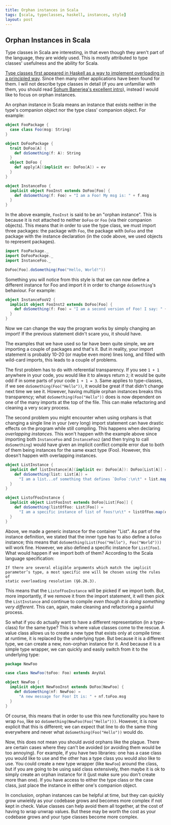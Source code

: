 ```yaml
---
title: Orphan instances in Scala
tags: [scala, typeclasses, haskell, instances, style]
layout: post
---
```


## Orphan Instances in Scala

Type classes in Scala are interesting, in that even
though they aren't part of the language, they are widely used. This is mostly
attributed to type classes' usefulness and the ability for Scala.

[Type classes first appeared in Haskell as a way to implement overloading in a
principled way][1]. Since then many other applications have been found for
them. I will not describe type classes in detail (if you are unfamiliar with
them, you should read [Sohum Banerjea's excellent intro][typeclass-post]),
instead I would like to focus on orphan instances.

An orphan instance in Scala means an instance that exists neither in the type's
companion object nor the type class' companion object. For example:

```scala
object FooPackage {
  case class Foo(msg: String)
}

object DoFooPackage {
  trait DoFoo[A] {
    def doSomething(f: A): String
  }
  object DoFoo {
    def apply[A](implicit ev: DoFoo[A]) = ev
  }
}

object InstanceFoo {
  implicit object FooInst extends DoFoo[Foo] {
    def doSomething(f: Foo) = "I am a Foo! My msg is: " + f.msg
  }
}

```

In the above example, `FooInst` is said to be an "orphan instance". This is
because it is not attached to neither `DoFoo` or `Foo` (via their companion
objects). This means that in order to use the type class, we must import three
packages: the package with `Foo`, the package with `DoFoo` and the package with
the instance declaration (in the code above, we used objects to represent
packages).

```scala
import FooPackage._
import DoFooPackage._
import InstanceFoo._

DoFoo[Foo].doSomething(Foo("Hello, World!"))
```

Something you will notice from this style is that we can now define a different
instance for Foo and import it in order to change `doSomething`'s behaviour.
For example:

```scala
object InstanceFooV2 {
  implicit object FooInst2 extends DoFoo[Foo] {
    def doSomething(f: Foo) = "I am a second version of Foo! I say: " + f.msg
  }
}
```

Now we can change the way the program works by simply changing an import! If
the previous statement didn't scare you, it should have.

The examples that we have used so far have been quite simple, we are importing
a couple of packages and that's it. But in reality, your import statement is
probably 10-20 (or maybe even more) lines long, and filled with wild-card
imports, this leads to a couple of problems.

The first problem has to do with referential transparency. If you see `1 + 1`
anywhere in your code, you would like it to always return `2`; it would be
quite odd if in some parts of your code `1 + 1 = 3`. Same applies to
type-classes, if we see `doSomething(Foo("Hello"))`, it would be great if that
didn't change next time we see it. However, having multiple orphan instances
breaks this transparency; what `doSomething(Foo("Hello"))` does is now
dependent on one of the many imports at the top of the file. This can make
refactoring and cleaning a very scary process.

The second problem you might encounter when using orphans is that changing a
single line in your (very long) import statement can have drastic effects on
the program while still compiling. This happens when declaring *overlapping
instances*. This won't happen with the example above since importing both
`InstanceFoo` and `InstanceFoo2` (and then trying to call `doSomething`) would
have given an implicit conflict compile error due to both of them being instances
for the same exact type (Foo). However, this doesn't happen with overlapping
instances.

```scala
object ListInstance {
  implicit def listInstance[A](implicit ev: DoFoo[A]): DoFoo[List[A]] = new DoFoo[List[A]] {
    def doSomething(list: List[A]) =
      "I am a list...of something that defines `DoFoo`:\n\t" + list.map(e => ev.doSomething(e)).mkString(",")
  }
}

object ListofFooInstance {
  implicit object ListFooInst extends DoFoo[List[Foo]] {
    def doSomething(listOfFoo: List[Foo]) =
      "I am a specific instance of list of foos!\n\t" + listOfFoo.map(e => doSomething(e)).mkString("\n")
  }
}
```

Above, we made a generic instance for the container "List". As part of the
instance definition, we stated that the inner type has to also define a `DoFoo`
instance; this means that `doSomething(List(Foo("Hello"), Foo("World")))` will
work fine. However, we also defined a specific instance for `List[Foo]`. What
would happen if we import both of them? According to the Scala language
specification:

    If there are several eligible arguments which match the implicit
    parameter’s type, a most specific one will be chosen using the rules of
    static overloading resolution (§6.26.3).

This means that the `ListofFooInstance` will be picked if we import both. But,
more importantly, if we remove it from the import statement, it will then pick
the `ListInstance` and continue to compile *even though it is doing something
very different*. This can, again, make cleaning and refactoring a painful
process.

So what if you do actually want to have a different representation (in a
type-class) for the same type? This is where value classes come to the rescue.
A value class allows us to create a new type that exists only at compile time:
at runtime, it is replaced by the underlying type. But because it is a
different type, we can create a new, non-orphan instance for it. And because it
is a simple type wrapper, we can quickly and easily switch from it to the
underlying type:

```scala
package NewFoo

case class NewFoo(toFoo: Foo) extends AnyVal

object NewFoo {
  implicit object NewFooInst extends DoFoo[NewFoo] {
    def doSomething(nf: NewFoo) =
      "A new message for Foo! It is: " + nf.toFoo.msg
  }
}
```

Of course, this means that in order to use this new functionality you have to
wrap `Foo`, like so `doSomething(NewFoo(Foo("Hello")))`. However, it is now
explicit that this is different; we can expect that line to do the same thing
everywhere and never what `doSomething(Foo("Hello"))` would do.

Now, this does not mean you should avoid orphans like the plague. There are
certain cases where they can't be avoided (or avoiding them would be too annoying).
For example, if you have two libraries: one has a case class you would like to
use and the other has a type class you would also like to use. You could create
a new type wrapper (like `NewFoo`) around the class, but if you are going to
be using said class extensively, then maybe it is ok to simply create an orphan
instance for it (just make sure you don't create more than one). If you have
access to either the type class or the case class, just place the instance in
either one's companion object.

In conclusion, orphan instances can be helpful at time, but they can quickly
grow unwieldy as your codebase grows and becomes more complex if not kept in
check. Value classes can help avoid them all together, at the cost of having to
wrap unwrap values. But these may be worth the cost as your codebase grows and
your type classes become more complex.

[1]: http://homepages.inf.ed.ac.uk/jmorri14/d/final.pdf
[typeclass-post]: http://www.cakesolutions.net/teamblogs/demystifying-implicits-and-typeclasses-in-scala
